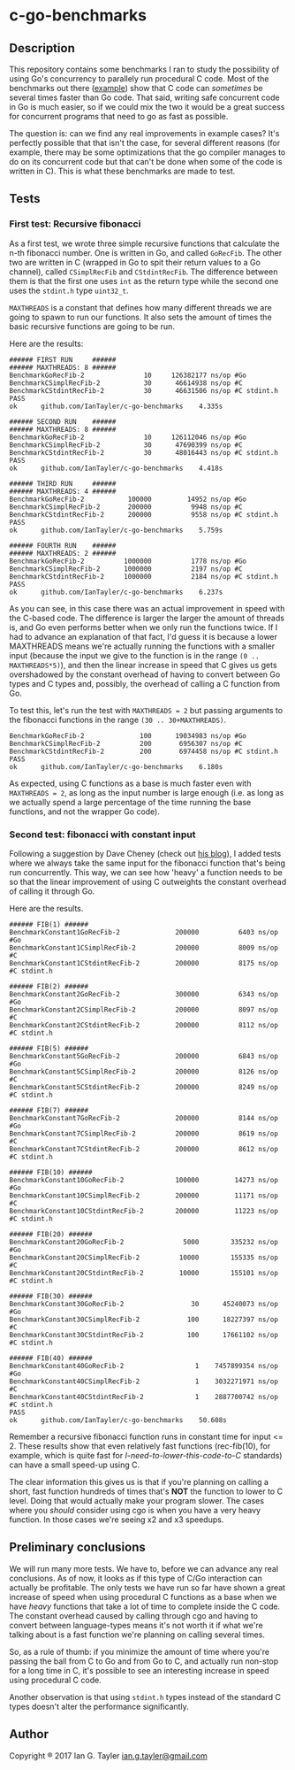 # c-go-benchmarks

## Description

This repository contains some benchmarks I ran to study the possibility of using Go's concurrency to parallely run procedural C code. Most of the benchmarks out there ([example](https://benchmarksgame.alioth.debian.org/u64q/compare.php?lang=go&lang2=gcc)) show that C code can _sometimes_ be several times faster than Go code. That said, writing safe concurrent code in Go is much easier, so if we could mix the two it would be a great success for concurrent programs that need to go as fast as possible.

The question is: can we find any real improvements in example cases? It's perfectly possible that that isn't the case, for several different reasons (for example, there may be some optimizations that the go compiler manages to do on its concurrent code but that can't be done when some of the code is written in C). This is what these benchmarks are made to test.

## Tests

### First test: Recursive fibonacci

As a first test, we wrote three simple recursive functions that calculate the n-th fibonacci number. One is written in Go, and called `GoRecFib`. The other two are written in C (wrapped in Go to spit their return values to a Go channel), called `CSimplRecFib` and `CStdintRecFib`. The difference between them is that the first one uses `int` as the return type while the second one uses the `stdint.h` type `uint32_t`.

`MAXTHREADS` is a constant that defines how many different threads we are going to spawn to run our functions. It also sets the amount of times the basic recursive functions are going to be run.

Here are the results:
```
###### FIRST RUN     ######
###### MAXTHREADS: 8 ######
BenchmarkGoRecFib-2        	      10	 126382177 ns/op #Go
BenchmarkCSimplRecFib-2    	      30	  46614938 ns/op #C
BenchmarkCStdintRecFib-2   	      30	  46631506 ns/op #C stdint.h
PASS
ok  	github.com/IanTayler/c-go-benchmarks	4.335s

###### SECOND RUN    ######
###### MAXTHREADS: 8 ######
BenchmarkGoRecFib-2        	      10	 126112046 ns/op #Go
BenchmarkCSimplRecFib-2    	      30	  47690399 ns/op #C
BenchmarkCStdintRecFib-2   	      30	  48016443 ns/op #C stdint.h
PASS
ok  	github.com/IanTayler/c-go-benchmarks	4.418s

###### THIRD RUN     ######
###### MAXTHREADS: 4 ######
BenchmarkGoRecFib-2        	  100000	     14952 ns/op #Go
BenchmarkCSimplRecFib-2    	  200000	      9948 ns/op #C
BenchmarkCStdintRecFib-2   	  200000	      9558 ns/op #C stdint.h
PASS
ok  	github.com/IanTayler/c-go-benchmarks	5.759s

###### FOURTH RUN    ######
###### MAXTHREADS: 2 ######
BenchmarkGoRecFib-2        	 1000000	      1778 ns/op #Go
BenchmarkCSimplRecFib-2    	 1000000	      2197 ns/op #C
BenchmarkCStdintRecFib-2   	 1000000	      2184 ns/op #C stdint.h
PASS
ok  	github.com/IanTayler/c-go-benchmarks	6.237s
```

As you can see, in this case there was an actual improvement in speed with the C-based code. The difference is larger the larger the amount of threads is, and Go even performs better when we only run the functions twice. If I had to advance an explanation of that fact, I'd guess it is because a lower MAXTHREADS means we're actually running the functions with a smaller input (because the input we give to the function is in the range `(0 .. MAXTHREADS*5)`), and then the linear increase in speed that C gives us gets overshadowed by the constant overhead of having to convert between Go types and C types and, possibly, the overhead of calling a C function from Go.

To test this, let's run the test with `MAXTHREADS = 2` but passing arguments to the fibonacci functions in the range `(30 .. 30+MAXTHREADS)`.
```
BenchmarkGoRecFib-2        	     100	  19034983 ns/op #Go
BenchmarkCSimplRecFib-2    	     200	   6956307 ns/op #C
BenchmarkCStdintRecFib-2   	     200	   6974458 ns/op #C stdint.h
PASS
ok  	github.com/IanTayler/c-go-benchmarks	6.180s
```
As expected, using C functions as a base is much faster even with `MAXTHREADS = 2`, as long as the input number is large enough (i.e. as long as we actually spend a large percentage of the time running the base functions, and not the wrapper Go code).

### Second test: fibonacci with constant input
Following a suggestion by Dave Cheney (check out [his blog](https://dave.cheney.net/)), I added tests where we always take the same input for the fibonacci function that's being run concurrently. This way, we can see how 'heavy' a function needs to be so that the linear improvement of using C outweights the constant overhead of calling it through Go.

Here are the results.
```
###### FIB(1) ######
BenchmarkConstant1GoRecFib-2         	  200000	      6403 ns/op #Go
BenchmarkConstant1CSimplRecFib-2     	  200000	      8009 ns/op #C
BenchmarkConstant1CStdintRecFib-2    	  200000	      8175 ns/op #C stdint.h

###### FIB(2) ######
BenchmarkConstant2GoRecFib-2         	  300000	      6343 ns/op #Go
BenchmarkConstant2CSimplRecFib-2     	  200000	      8097 ns/op #C
BenchmarkConstant2CStdintRecFib-2    	  200000	      8112 ns/op #C stdint.h

###### FIB(5) ######
BenchmarkConstant5GoRecFib-2         	  200000	      6843 ns/op #Go
BenchmarkConstant5CSimplRecFib-2     	  200000	      8126 ns/op #C
BenchmarkConstant5CStdintRecFib-2    	  200000	      8249 ns/op #C stdint.h

###### FIB(7) ######
BenchmarkConstant7GoRecFib-2         	  200000	      8144 ns/op #Go
BenchmarkConstant7CSimplRecFib-2     	  200000	      8619 ns/op #C
BenchmarkConstant7CStdintRecFib-2    	  200000	      8612 ns/op #C stdint.h

###### FIB(10) ######
BenchmarkConstant10GoRecFib-2        	  100000	     14273 ns/op #Go
BenchmarkConstant10CSimplRecFib-2    	  200000	     11171 ns/op #C
BenchmarkConstant10CStdintRecFib-2   	  200000	     11223 ns/op #C stdint.h

###### FIB(20) ######
BenchmarkConstant20GoRecFib-2        	    5000	    335232 ns/op #Go
BenchmarkConstant20CSimplRecFib-2    	   10000	    155335 ns/op #C
BenchmarkConstant20CStdintRecFib-2   	   10000	    155101 ns/op #C stdint.h

###### FIB(30) ######
BenchmarkConstant30GoRecFib-2        	      30	  45240073 ns/op #Go
BenchmarkConstant30CSimplRecFib-2    	     100	  18227397 ns/op #C
BenchmarkConstant30CStdintRecFib-2   	     100	  17661102 ns/op #C stdint.h

###### FIB(40) ######
BenchmarkConstant40GoRecFib-2        	       1	7457899354 ns/op #Go
BenchmarkConstant40CSimplRecFib-2    	       1	3032271971 ns/op #C
BenchmarkConstant40CStdintRecFib-2   	       1	2887700742 ns/op #C stdint.h
PASS
ok  	github.com/IanTayler/c-go-benchmarks	50.608s
```
Remember a recursive fibonacci function runs in constant time for input <= 2. These results show that even relatively fast functions (rec-fib(10), for example, which is quite fast for _I-need-to-lower-this-code-to-C_ standards) can have a small speed-up using C.

The clear information this gives us is that if you're planning on calling a short, fast function hundreds of times that's **NOT** the function to lower to C level. Doing that would actually make your program slower. The cases where you *should* consider using cgo is when you have a very heavy function. In those cases we're seeing x2 and x3 speedups.

## Preliminary conclusions

We will run many more tests. We have to, before we can advance any real conclusions. As of now, it looks as if this type of C/Go interaction can actually be profitable. The only tests we have run so far have shown a great increase of speed when using procedural C functions as a base when we have _heavy_ functions that take a lot of time to complete inside the C code. The constant overhead caused by calling through cgo and having to convert between language-types means it's not worth it if what we're talking about is a fast function we're planning on calling several times.

So, as a rule of thumb: if you minimize the amount of time where you're passing the ball from C to Go and from Go to C, and actually run non-stop for a long time in C, it's possible to see an interesting increase in speed using procedural C code.

Another observation is that using `stdint.h` types instead of the standard C types doesn't alter the performance significantly.

## Author

Copyright ® 2017 Ian G. Tayler <ian.g.tayler@gmail.com>

